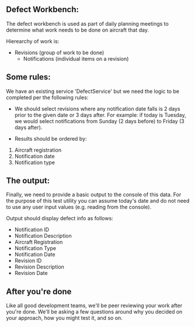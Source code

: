 ## Defect Workbench:

The defect workbench is used as part of daily planning meetings to determine what work needs to be done on aircraft that day.

Hierearchy of work is:
- Revisions (group of work to be done)
  - Notifications (individual items on a revision)


## Some rules:

We have an existing service 'DefectService' but we need the logic to be completed per the following rules:

- We should select revisions where any notification date falls is 2 days prior to the given date or 3 days after. For example: if today is Tuesday, we would select notifications from Sunday (2 days before) to Friday (3 days after).

- Results should be ordered by:
1. Aircraft registration
2. Notification date
3. Notification type


## The output:

Finally, we need to provide a basic output to the console of this data. For the purpose of this test utility you can assume today's date and do not need to use any user input values (e.g. reading from the console).

Output should display defect info as follows:

  - Notification ID
  - Notification Description
  - Aircraft Registration
  - Notification Type
  - Notification Date
  - Revision ID
  - Revision Description
  - Revision Date


## After you're done

Like all good development teams, we'll be peer reviewing your work after you're done. We'll be asking a few questions around why you decided on your approach, how you might test it, and so on.

